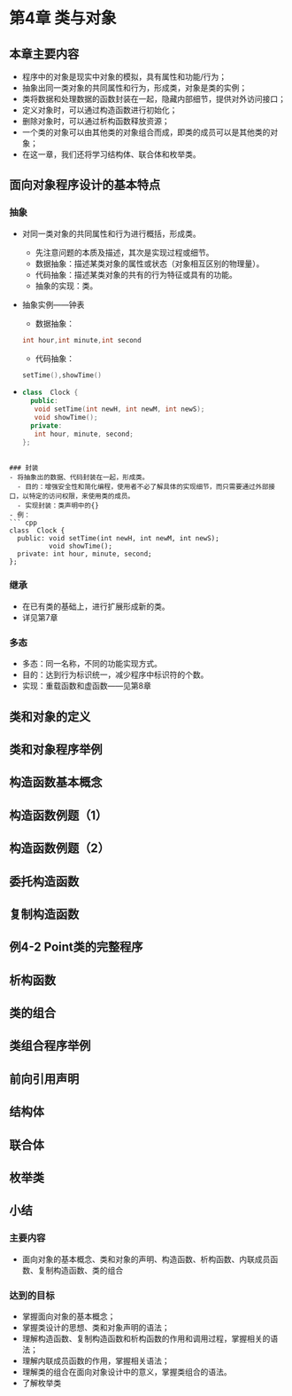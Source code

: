 # 第4章 类与对象

## 本章主要内容
- 程序中的对象是现实中对象的模拟，具有属性和功能/行为；
- 抽象出同一类对象的共同属性和行为，形成类，对象是类的实例；
- 类将数据和处理数据的函数封装在一起，隐藏内部细节，提供对外访问接口；
- 定义对象时，可以通过构造函数进行初始化；
- 删除对象时，可以通过析构函数释放资源；
- 一个类的对象可以由其他类的对象组合而成，即类的成员可以是其他类的对象；
- 在这一章，我们还将学习结构体、联合体和枚举类。


## 面向对象程序设计的基本特点
### 抽象
- 对同一类对象的共同属性和行为进行概括，形成类。
  - 先注意问题的本质及描述，其次是实现过程或细节。
  - 数据抽象：描述某类对象的属性或状态（对象相互区别的物理量）。
  - 代码抽象：描述某类对象的共有的行为特征或具有的功能。
  - 抽象的实现：类。

- 抽象实例——钟表
  - 数据抽象：
  ``` cpp
  int hour,int minute,int second
  ```
  - 代码抽象：
  ```cpp
  setTime(),showTime()
  ```
- 
  ``` cpp
  class  Clock {
    public: 
     void setTime(int newH, int newM, int newS);
     void showTime();
    private: 
     int hour, minute, second;
  };
```

### 封装
- 将抽象出的数据、代码封装在一起，形成类。
  - 目的：增强安全性和简化编程，使用者不必了解具体的实现细节，而只需要通过外部接口，以特定的访问权限，来使用类的成员。
  - 实现封装：类声明中的{}
- 例：
``` cpp
class  Clock {
  public: void setTime(int newH, int newM, int newS);
          void showTime();
  private: int hour, minute, second;
};
```

### 继承
- 在已有类的基础上，进行扩展形成新的类。
- 详见第7章

### 多态
- 多态：同一名称，不同的功能实现方式。
- 目的：达到行为标识统一，减少程序中标识符的个数。
- 实现：重载函数和虚函数——见第8章



## 类和对象的定义



## 类和对象程序举例





## 构造函数基本概念




## 构造函数例题（1）


## 构造函数例题（2）


## 委托构造函数


## 复制构造函数



## 例4-2 Point类的完整程序


## 析构函数


## 类的组合




## 类组合程序举例

## 前向引用声明



## 结构体





## 联合体




## 枚举类




## 小结

### 主要内容
- 面向对象的基本概念、类和对象的声明、构造函数、析构函数、内联成员函数、复制构造函数、类的组合

### 达到的目标
- 掌握面向对象的基本概念；
- 掌握类设计的思想、类和对象声明的语法；
- 理解构造函数、复制构造函数和析构函数的作用和调用过程，掌握相关的语法；
- 理解内联成员函数的作用，掌握相关语法；
- 理解类的组合在面向对象设计中的意义，掌握类组合的语法。
- 了解枚举类


